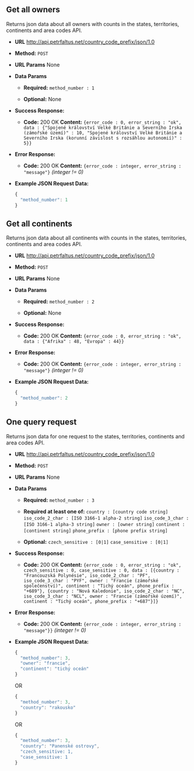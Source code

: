 **Get all owners**
----
Returns json data about all owners with counts in the states, territories, continents and area codes API.

* **URL**
  http://api.petrfaltus.net/country_code_prefix/json/1.0

* **Method:**
  `POST`

* **URL Params**
  None

* **Data Params**
  * **Required:**
    `method_number : 1`

  * **Optional:**
    None

* **Success Response:**
  * **Code:** 200 OK
    **Content:** `{error_code : 0, error_string : "ok", data : {"Spojené království Velké Británie a Severního Irska (zámořské území)" : 10, "Spojené království Velké Británie a Severního Irska (korunní závislost s rozsáhlou autonomií)" : 5}}`

* **Error Response:**
  * **Code:** 200 OK
    **Content:** `{error_code : integer, error_string : "message"}` *(integer != 0)*

* **Example JSON Request Data:**
  ```javascript
  {
    "method_number": 1
  }
  ```

**Get all continents**
----
Returns json data about all continents with counts in the states, territories, continents and area codes API.

* **URL**
  http://api.petrfaltus.net/country_code_prefix/json/1.0

* **Method:**
  `POST`

* **URL Params**
  None

* **Data Params**
  * **Required:**
    `method_number : 2`

  * **Optional:**
    None

* **Success Response:**
  * **Code:** 200 OK
    **Content:** `{error_code : 0, error_string : "ok", data : {"Afrika" : 48, "Evropa" : 44}}`

* **Error Response:**
  * **Code:** 200 OK
    **Content:** `{error_code : integer, error_string : "message"}` *(integer != 0)*

* **Example JSON Request Data:**
  ```javascript
  {
    "method_number": 2
  }
  ```

**One query request**
----
Returns json data for one request to the states, territories, continents and area codes API.

* **URL**
  http://api.petrfaltus.net/country_code_prefix/json/1.0

* **Method:**
  `POST`

* **URL Params**
  None

* **Data Params**
  * **Required:**
    `method_number : 3`

  * **Required at least one of:**
    `country : [country code string]`
    `iso_code_2_char : [ISO 3166-1 alpha-2 string]`
    `iso_code_3_char : [ISO 3166-1 alpha-3 string]`
    `owner : [owner string]`
    `continent : [continent string]`
    `phone_prefix : [phone prefix string]`

  * **Optional:**
    `czech_sensitive : [0|1]`
    `case_sensitive : [0|1]`

* **Success Response:**
  * **Code:** 200 OK
    **Content:** `{error_code : 0, error_string : "ok", czech_sensitive : 0, case_sensitive : 0, data : [{country : "Francouzská Polynésie", iso_code_2_char : "PF", iso_code_3_char : "PYF", owner : "Francie (zámořské společenství)", continent : "Tichý oceán", phone_prefix : "+689"}, {country : "Nová Kaledonie", iso_code_2_char : "NC", iso_code_3_char : "NCL", owner : "Francie (zámořské území)", continent : "Tichý oceán", phone_prefix : "+687"}]}`

* **Error Response:**
  * **Code:** 200 OK
    **Content:** `{error_code : integer, error_string : "message"}}` *(integer != 0)*

* **Example JSON Request Data:**
  ```javascript
  {
    "method_number": 3,
    "owner": "francie",
    "continent": "tichý oceán"
  }
  ```
  OR
  ```javascript
  {
    "method_number": 3,
    "country": "rakousko"
  }
  ```
  OR
  ```javascript
  {
    "method_number": 3,
    "country": "Panenské ostrovy",
    "czech_sensitive: 1,
    "case_sensitive: 1
  }
  ```
